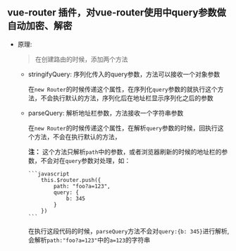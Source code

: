 ##  vue-router 插件，对vue-router使用中query参数做自动加密、解密

*   原理:

    >   在创建路由的时候，添加两个方法  
    
        
    *   stringifyQuery: 序列化传入的query参数，方法可以接收一个对象参数
        
        在`new Router`的时候传递这个属性，在序列化`query`参数的就执行这个方法，不会执行默认的方法，序列化后在地址栏显示序列化之后的参数

    *   parseQuery:  解析地址栏参数，方法接收一个字符串参数

        在`new Router`的时候传递这个属性，在解析`query`参数的时候，回执行这个方法，不会在执行默认的方法，
        
        **注：** 这个方法只解析`path`中的参数，或者浏览器刷新的时候的地址栏的参数，不会对在`query`参数对处理，如：
        
            ```javascript
                this.$router.push({
                    path: "foo?a=123",
                    query: {
                        b: 345
                    }
                })
            ```
        
        在执行这段代码的时候，`parseQuery`方法不会对`query:{b: 345}`进行解析,会解析`path:"foo?a=123"`中的`a=123`的字符串